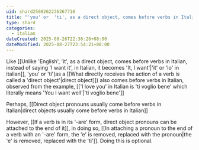 ```yaml
---
uid: shard2508262236267710
title: "'you' or  'ti', as a direct object, comes before verbs in Italian"
type: shard
categories:
  - italian
dateCreated: 2025-08-26T22:36:26+08:00
dateModified: 2025-08-27T23:54:21+08:00
---
```

Like [[Unlike 'English', 'it', as a direct object, comes before verbs in Italian, instead of saying 'I want it', in Italian, it becomes 'It, I want'|'it' or 'lo' in italian]], 'you' or 'ti'(as a [[What directly receives the action of a verb is called a 'direct object'|direct object]]) also comes before verbs in Italian, observed from the example, [['I love you' in Italian is 'ti voglio bene' which literally means 'You I want well'|'ti voglio bene']]

Perhaps, [[Direct object pronouns usually come before verbs in Italian|direct objects usually come before verbs in Italian]]

However, [[If a verb is in its '-are' form, direct object pronouns can be attached to the end of it]], in doing so, [[In attaching a pronoun to the end of a verb with an '-are' form, the 'e' is removed, replaced with the pronoun|the 'e' is removed, replaced with the 'ti']]. Doing this is optional.